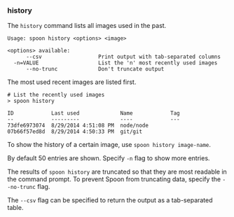 ### history

The `history` command lists all images used in the past. 

```
Usage: spoon history <options> <image>

<options> available:
      --csv                  Print output with tab-separated columns
  -n=VALUE                   List the 'n' most recently used images
      --no-trunc             Don't truncate output
```

The most used recent images are listed first.

```
# List the recently used images
> spoon history

ID            Last used             Name            Tag
--            ---------             ----            ---
73dfe6973074  8/29/2014 4:51:08 PM  node/node      
07b66f57ed8d  8/29/2014 4:50:33 PM  git/git       
```
    
To show the history of a certain image, use `spoon history image-name`. 

By default 50 entries are shown. Specify `-n` flag to show more entries. 

The results of `spoon history` are truncated so that they are most readable in the command prompt. To prevent Spoon from truncating data, specify the `--no-trunc` flag. 

The `--csv` flag can be specified to return the output as a tab-separated table. 